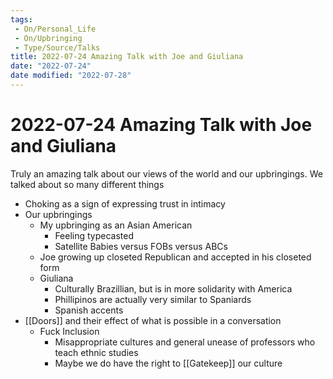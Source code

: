 ```yaml
---
tags:
 - On/Personal_Life
 - On/Upbringing
 - Type/Source/Talks
title: 2022-07-24 Amazing Talk with Joe and Giuliana
date: "2022-07-24"
date modified: "2022-07-28"
---
```


# 2022-07-24 Amazing Talk with Joe and Giuliana
Truly an amazing talk about our views of the world and our upbringings. We talked about so many different things
- Choking as a sign of expressing trust in intimacy
- Our upbringings
	- My upbringing as an Asian American
		- Feeling typecasted
		- Satellite Babies versus FOBs versus ABCs
	- Joe growing up closeted Republican and accepted in his closeted form
	- Giuliana
		- Culturally Brazillian, but is in more solidarity with America
		- Phillipinos are actually very similar to Spaniards
		- Spanish accents
- [[Doors]] and their effect of what is possible in a conversation
	- Fuck Inclusion
		- Misappropriate cultures and general unease of professors who teach ethnic studies
		- Maybe we do have the right to [[Gatekeep]] our culture
